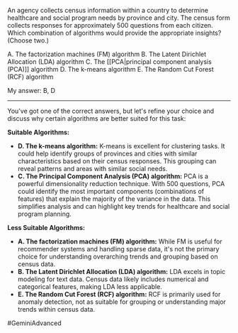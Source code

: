 An agency collects census information within a country to determine healthcare and social program needs by province and city. The census form collects responses for approximately 500 questions from each citizen.  
Which combination of algorithms would provide the appropriate insights? (Choose two.)  

A. The factorization machines (FM) algorithm
B. The Latent Dirichlet Allocation (LDA) algorithm
C. The [[PCA|principal component analysis (PCA)]] algorithm
D. The k-means algorithm
E. The Random Cut Forest (RCF) algorithm

My answer: B, D

---

You've got one of the correct answers, but let's refine your choice and discuss why certain algorithms are better suited for this task:

**Suitable Algorithms:**

- **D. The k-means algorithm:** K-means is excellent for clustering tasks. It could help identify groups of provinces and cities with similar characteristics based on their census responses. This grouping can reveal patterns and areas with similar social needs.
- **C. The Principal Component Analysis (PCA) algorithm:** PCA is a powerful dimensionality reduction technique. With 500 questions, PCA could identify the most important components (combinations of features) that explain the majority of the variance in the data. This simplifies analysis and can highlight key trends for healthcare and social program planning.

**Less Suitable Algorithms:**

- **A. The factorization machines (FM) algorithm:** While FM is useful for recommender systems and handling sparse data, it's not the primary choice for understanding overarching trends and grouping based on census data.
- **B. The Latent Dirichlet Allocation (LDA) algorithm:** LDA excels in topic modeling for text data. Census data likely includes numerical and categorical features, making LDA less applicable.
- **E. The Random Cut Forest (RCF) algorithm:** RCF is primarily used for anomaly detection, not as suitable for grouping or understanding major trends within census data.

#GeminiAdvanced 